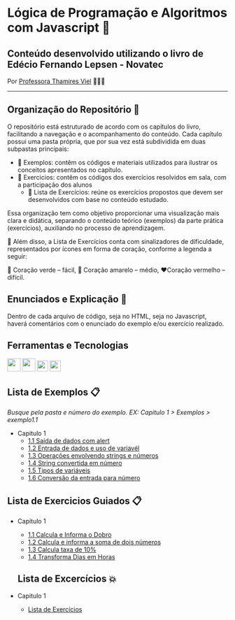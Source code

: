 # Lógica de Programação e Algoritmos com Javascript 🧩

## Conteúdo desenvolvido utilizando o livro de Edécio Fernando Lepsen - Novatec

Por [Professora Thamires Viel](https://github.com/thamiresviel) 👩🏼‍🏫

---

## Organização do Repositório 📂

O repositório está estruturado de acordo com os capítulos do livro, facilitando a navegação e o acompanhamento do conteúdo. Cada capítulo possui uma pasta própria, que por sua vez está subdividida em duas subpastas principais:

+ 📁 Exemplos: contêm os códigos e materiais utilizados para ilustrar os conceitos apresentados no capítulo.
+ 📁 Exercicios:  contêm os códigos dos exercícios resolvidos em sala, com a participação dos alunos
  + 📝 Lista de Exercícios: reúne os exercícios propostos que devem ser desenvolvidos com base no conteúdo estudado.

Essa organização tem como objetivo proporcionar uma visualização mais clara e didática, separando o conteúdo teórico (exemplos) da parte prática (exercícios), auxiliando no processo de aprendizagem.

🚩 Além disso, a Lista de Exercícios conta com sinalizadores de dificuldade, representados por ícones em forma de coração, conforme a legenda a seguir:

💚 Coração verde – fácil,
💛 Coração amarelo – médio,
❤️Coração vermelho – difícil.

## Enunciados e Explicação 📝

Dentro de cada arquivo de código, seja no HTML, seja no Javascript, haverá comentários com o enunciado do exemplo e/ou exercício realizado. 

## Ferramentas e Tecnologias

<code><img src="https://cdn.jsdelivr.net/gh/devicons/devicon@latest/icons/css3/css3-original-wordmark.svg"  width="30"/></code> <code><img src="https://cdn.jsdelivr.net/gh/devicons/devicon@latest/icons/html5/html5-original-wordmark.svg" width="30" /></code> <code><img src="https://cdn.jsdelivr.net/gh/devicons/devicon@latest/icons/javascript/javascript-original.svg" width=25 /></code> <code><img src="https://cdn.jsdelivr.net/gh/devicons/devicon@latest/icons/vscode/vscode-original.svg" width="25"/></code>

## Lista de Exemplos 📋

*Busque pela pasta e número do exemplo. EX: Capitulo 1 > Exemplos > exemplo1.1*

+ Capitulo 1
  + [1.1 Saída de dados com alert](https://github.com/thamiresviel/estrutura-dados-js/blob/main/Capitulo%201/Exemplos/exemplo1.1.html)
  + [1.2 Entrada de dados e uso de variavél](https://github.com/thamiresviel/estrutura-dados-js/blob/main/Capitulo%201/Exemplos/exemplo1.2.html)
  + [1.3 Operações envolvendo strings e números](https://github.com/thamiresviel/estrutura-dados-js/blob/main/Capitulo%201/Exemplos/exemplo1.3.html)
  + [1.4 String convertida em número](https://github.com/thamiresviel/estrutura-dados-js/blob/main/Capitulo%201/Exemplos/exemplo1.4.html)
  + [1.5 Tipos de variáveis](https://github.com/thamiresviel/estrutura-dados-js/blob/main/Capitulo%201/Exemplos/exemplo1.5.html)
  + [1.6 Conversão da entrada para número](https://github.com/thamiresviel/estrutura-dados-js/blob/main/Capitulo%201/Exemplos/exemplo1.6.html)

## Lista de Exercicios Guiados 📋

+ Capitulo 1
  + [1.1 Calcula e Informa o Dobro](https://github.com/thamiresviel/estrutura-dados-js/blob/main/Capitulo%201/Exercicios/exguiado1.html)
  + [1.2 Calcula e informa a soma de dois números](https://github.com/thamiresviel/estrutura-dados-js/blob/main/Capitulo%201/Exercicios/exguiado2.html)
  + [1.3 Calcula taxa de 10%](https://github.com/thamiresviel/estrutura-dados-js/blob/main/Capitulo%201/Exercicios/exguiado3.html)
  + [1.4 Transforma Dias em Horas](https://github.com/thamiresviel/estrutura-dados-js/blob/main/Capitulo%201/Exercicios/exguiado4.html)
  
  ## Lista de Excercícios 💥

+ Capitulo 1
  + [Lista de Exercícios](https://github.com/thamiresviel/estrutura-dados-js/blob/main/Capitulo%201/Exercicios/Lista_Exercicios.MD)